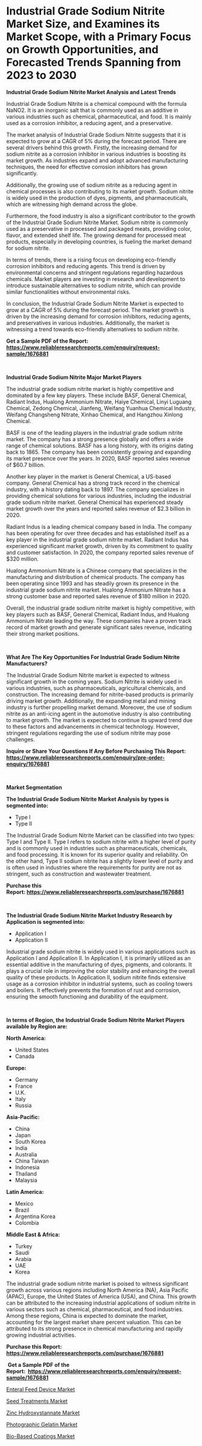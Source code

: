 <p><h1>Industrial Grade Sodium Nitrite Market Size, and Examines its Market Scope, with a Primary Focus on Growth Opportunities, and Forecasted Trends Spanning from 2023 to 2030</h1></p><p><strong>Industrial Grade Sodium Nitrite Market Analysis and Latest Trends</strong></p>
<p><p>Industrial Grade Sodium Nitrite is a chemical compound with the formula NaNO2. It is an inorganic salt that is commonly used as an additive in various industries such as chemical, pharmaceutical, and food. It is mainly used as a corrosion inhibitor, a reducing agent, and a preservative.</p><p>The market analysis of Industrial Grade Sodium Nitrite suggests that it is expected to grow at a CAGR of 5% during the forecast period. There are several drivers behind this growth. Firstly, the increasing demand for sodium nitrite as a corrosion inhibitor in various industries is boosting its market growth. As industries expand and adopt advanced manufacturing techniques, the need for effective corrosion inhibitors has grown significantly.</p><p>Additionally, the growing use of sodium nitrite as a reducing agent in chemical processes is also contributing to its market growth. Sodium nitrite is widely used in the production of dyes, pigments, and pharmaceuticals, which are witnessing high demand across the globe.</p><p>Furthermore, the food industry is also a significant contributor to the growth of the Industrial Grade Sodium Nitrite Market. Sodium nitrite is commonly used as a preservative in processed and packaged meats, providing color, flavor, and extended shelf life. The growing demand for processed meat products, especially in developing countries, is fueling the market demand for sodium nitrite.</p><p>In terms of trends, there is a rising focus on developing eco-friendly corrosion inhibitors and reducing agents. This trend is driven by environmental concerns and stringent regulations regarding hazardous chemicals. Market players are investing in research and development to introduce sustainable alternatives to sodium nitrite, which can provide similar functionalities without environmental risks.</p><p>In conclusion, the Industrial Grade Sodium Nitrite Market is expected to grow at a CAGR of 5% during the forecast period. The market growth is driven by the increasing demand for corrosion inhibitors, reducing agents, and preservatives in various industries. Additionally, the market is witnessing a trend towards eco-friendly alternatives to sodium nitrite.</p></p>
<p><strong>Get a Sample PDF of the Report:&nbsp; <a href="https://www.reliableresearchreports.com/enquiry/request-sample/1676881">https://www.reliableresearchreports.com/enquiry/request-sample/1676881</a></strong></p>
<p>&nbsp;</p>
<p><strong>Industrial Grade Sodium Nitrite Major Market Players</strong></p>
<p><p>The industrial grade sodium nitrite market is highly competitive and dominated by a few key players. These include BASF, General Chemical, Radiant Indus, Hualong Ammonium Nitrate, Haiye Chemical, Linyi Luguang Chemical, Zedong Chemical, Jianfeng, Weifang Yuanhua Chemical Industry, Weifang Changsheng Nitrate, Xinhao Chemical, and Hangzhou Xinlong Chemical.</p><p>BASF is one of the leading players in the industrial grade sodium nitrite market. The company has a strong presence globally and offers a wide range of chemical solutions. BASF has a long history, with its origins dating back to 1865. The company has been consistently growing and expanding its market presence over the years. In 2020, BASF reported sales revenue of $60.7 billion.</p><p>Another key player in the market is General Chemical, a US-based company. General Chemical has a strong track record in the chemical industry, with a history dating back to 1897. The company specializes in providing chemical solutions for various industries, including the industrial grade sodium nitrite market. General Chemical has experienced steady market growth over the years and reported sales revenue of $2.3 billion in 2020.</p><p>Radiant Indus is a leading chemical company based in India. The company has been operating for over three decades and has established itself as a key player in the industrial grade sodium nitrite market. Radiant Indus has experienced significant market growth, driven by its commitment to quality and customer satisfaction. In 2020, the company reported sales revenue of $320 million.</p><p>Hualong Ammonium Nitrate is a Chinese company that specializes in the manufacturing and distribution of chemical products. The company has been operating since 1993 and has steadily grown its presence in the industrial grade sodium nitrite market. Hualong Ammonium Nitrate has a strong customer base and reported sales revenue of $180 million in 2020.</p><p>Overall, the industrial grade sodium nitrite market is highly competitive, with key players such as BASF, General Chemical, Radiant Indus, and Hualong Ammonium Nitrate leading the way. These companies have a proven track record of market growth and generate significant sales revenue, indicating their strong market positions.</p></p>
<p>&nbsp;</p>
<p><strong>What Are The Key Opportunities For Industrial Grade Sodium Nitrite Manufacturers?</strong></p>
<p><p>The Industrial Grade Sodium Nitrite market is expected to witness significant growth in the coming years. Sodium Nitrite is widely used in various industries, such as pharmaceuticals, agricultural chemicals, and construction. The increasing demand for nitrite-based products is primarily driving market growth. Additionally, the expanding metal and mining industry is further propelling market demand. Moreover, the use of sodium nitrite as an anti-icing agent in the automotive industry is also contributing to market growth. The market is expected to continue its upward trend due to these factors and advancements in chemical technology. However, stringent regulations regarding the use of sodium nitrite may pose challenges.</p></p>
<p><strong>Inquire or Share Your Questions If Any Before Purchasing This Report: <a href="https://www.reliableresearchreports.com/enquiry/pre-order-enquiry/1676881">https://www.reliableresearchreports.com/enquiry/pre-order-enquiry/1676881</a></strong></p>
<p>&nbsp;</p>
<p><strong>Market Segmentation</strong></p>
<p><strong>The Industrial Grade Sodium Nitrite Market Analysis by types is segmented into:</strong></p>
<p><ul><li>Type I</li><li>Type II</li></ul></p>
<p><p>The Industrial Grade Sodium Nitrite Market can be classified into two types: Type I and Type II. Type I refers to sodium nitrite with a higher level of purity and is commonly used in industries such as pharmaceuticals, chemicals, and food processing. It is known for its superior quality and reliability. On the other hand, Type II sodium nitrite has a slightly lower level of purity and is often used in industries where the requirements for purity are not as stringent, such as construction and wastewater treatment.</p></p>
<p><strong>Purchase this Report:&nbsp;<a href="https://www.reliableresearchreports.com/purchase/1676881">https://www.reliableresearchreports.com/purchase/1676881</a></strong></p>
<p>&nbsp;</p>
<p><strong>The Industrial Grade Sodium Nitrite Market Industry Research by Application is segmented into:</strong></p>
<p><ul><li>Application I</li><li>Application II</li></ul></p>
<p><p>Industrial grade sodium nitrite is widely used in various applications such as Application I and Application II. In Application I, it is primarily utilized as an essential additive in the manufacturing of dyes, pigments, and colorants. It plays a crucial role in improving the color stability and enhancing the overall quality of these products. In Application II, sodium nitrite finds extensive usage as a corrosion inhibitor in industrial systems, such as cooling towers and boilers. It effectively prevents the formation of rust and corrosion, ensuring the smooth functioning and durability of the equipment.</p></p>
<p>&nbsp;</p>
<p><strong>In terms of Region, the Industrial Grade Sodium Nitrite Market Players available by Region are:</strong></p>
<p>
    <p> <strong> North America: </strong>
        <ul>
            <li>United States</li>
            <li>Canada</li>
        </ul>
        </p> 
    <p> <strong> Europe: </strong>
        <ul>
            <li>Germany</li>
            <li>France</li>
            <li>U.K.</li>
            <li>Italy</li>
            <li>Russia</li>
        </ul>
        </p> 
    <p> <strong> Asia-Pacific: </strong>
        <ul>
            <li>China</li>
            <li>Japan</li>
            <li>South Korea</li>
            <li>India</li>
            <li>Australia</li>
            <li>China Taiwan</li>
            <li>Indonesia</li>
            <li>Thailand</li>
            <li>Malaysia</li>
        </ul>
        </p> 
    <p> <strong> Latin America: </strong>
        <ul>
            <li>Mexico</li>
            <li>Brazil</li>
            <li>Argentina Korea</li>
            <li>Colombia</li>
        </ul>
        </p> 
    <p> <strong> Middle East & Africa: </strong>
        <ul>
            <li>Turkey</li>
            <li>Saudi</li>
            <li>Arabia</li>
            <li>UAE</li>
            <li>Korea</li>
        </ul>
    </p>
    </p>
<p><p>The industrial grade sodium nitrite market is poised to witness significant growth across various regions including North America (NA), Asia Pacific (APAC), Europe, the United States of America (USA), and China. This growth can be attributed to the increasing industrial applications of sodium nitrite in various sectors such as chemical, pharmaceutical, and food industries. Among these regions, China is expected to dominate the market, accounting for the largest market share percent valuation. This can be attributed to its strong presence in chemical manufacturing and rapidly growing industrial activities.</p></p>
<p><strong>Purchase this Report: <a href="https://www.reliableresearchreports.com/purchase/1676881">https://www.reliableresearchreports.com/purchase/1676881</a></strong></p>
<p>&nbsp;<strong>Get a Sample PDF of the Report:&nbsp;&nbsp;<a href="https://www.reliableresearchreports.com/enquiry/request-sample/1676881">https://www.reliableresearchreports.com/enquiry/request-sample/1676881</a></strong></p>
<p><strong></strong></p>
<p><p><a href="https://www.linkedin.com/pulse/h-report-researchergo/">Enteral Feed Device Market</a></p><p><a href="https://github.com/zebdakicsin/Market-Research-Report-List-1/blob/main/seed-treatments-market.md">Seed Treatments Market</a></p><p><a href="https://medium.com/@lisasanchez1968/zinc-hydroxystannate-market-size-growth-forecast-2023-2030-be514d111f82">Zinc Hydroxystannate Market</a></p><p><a href="https://medium.com/@rachelyoung56/photographic-gelatin-market-size-growth-forecast-2023-2030-1f2e62f1548d">Photographic Gelatin Market</a></p><p><a href="https://github.com/Krish2023na/Market-Research-Report-List-1/blob/main/bio-based-coatings-market.md">Bio-Based Coatings Market</a></p></p>